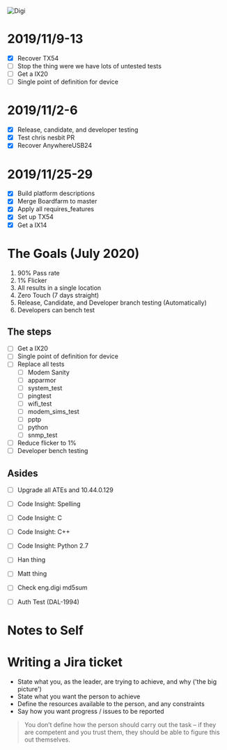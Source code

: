 <img src="https://pbs.twimg.com/profile_images/800865824579862532/nttFgD39_400x400.jpg" alt="Digi"
	title="Digi"/>

# 2019/11/9-13

- [x] Recover TX54
- [ ] Stop the thing were we have lots of untested tests
- [ ] Get a IX20
- [ ] Single point of definition for device

# 2019/11/2-6

- [x] Release, candidate, and developer testing
- [x] Test chris nesbit PR
- [x] Recover AnywhereUSB24

# 2019/11/25-29

- [x] Build platform descriptions
- [x] Merge Boardfarm to master
- [x] Apply all requires_features
- [x] Set up TX54
- [x] Get a IX14

# The Goals (July 2020)

1. 90% Pass rate
1. 1% Flicker
1. All results in a single location
1. Zero Touch (7 days straight)
1. Release, Candidate, and Developer branch testing (Automatically)
1. Developers can bench test

## The steps

- [ ] Get a IX20
- [ ] Single point of definition for device
- [ ] Replace all tests
	- [ ] Modem Sanity
	- [ ] apparmor
	- [ ] system_test
	- [ ] pingtest
	- [ ] wifi_test
	- [ ] modem_sims_test
	- [ ] pptp
	- [ ] python
	- [ ] snmp_test
- [ ] Reduce flicker to 1%
- [ ] Developer bench testing

## Asides

- [ ] Upgrade all ATEs and 10.44.0.129
- [ ] Code Insight: Spelling
- [ ] Code Insight: C
- [ ] Code Insight: C++
- [ ] Code Insight: Python 2.7
- [ ] Han thing
- [ ] Matt thing
- [ ] Check eng.digi md5sum
- [ ] Auth Test (DAL-1994)




# Notes to Self

# Writing a Jira ticket

- State what you, as the leader, are trying to achieve, and why ('the big picture')
- State what you want the person to achieve
- Define the resources available to the person, and any constraints
- Say how you want progress / issues to be reported

> You don’t define how the person should carry out the task – if they are competent and you trust them, they should be able to figure this out themselves.
